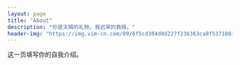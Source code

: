 ```yaml
---
layout: page
title: "About"
description: "你是天赐的礼物，我迟来的救赎。" 
header-img: "https://img.vim-cn.com/89/6f5cd304d0d227f236363ca8f5371083796ea2.jpg"
---
```


这一页填写你的自我介绍。






